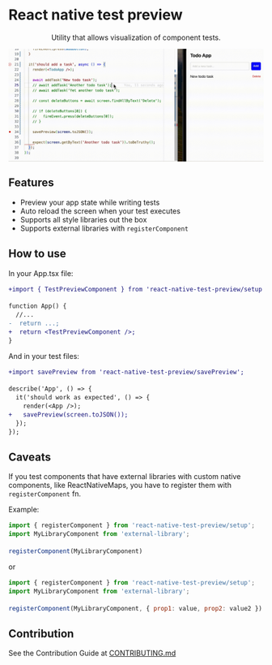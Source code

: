 # React native test preview

<p align="center">
  Utility that allows visualization of component tests.
</p>

<p align="center">
  <img align="center" src="./preview.gif" alt="Test preview demo" />
</p>

## Features

- Preview your app state while writing tests
- Auto reload the screen when your test executes
- Supports all style libraries out the box
- Supports external libraries with `registerComponent`

## How to use

In your App.tsx file:
```diff
+import { TestPreviewComponent } from 'react-native-test-preview/setup';

function App() {
  //...
-  return ...;
+  return <TestPreviewComponent />;
}
```

And in your test files:

```diff
+import savePreview from 'react-native-test-preview/savePreview';

describe('App', () => {
  it('should work as expected', () => {
    render(<App />);
+   savePreview(screen.toJSON());
  });
});
```

## Caveats

If you test components that have external libraries with custom native components, like ReactNativeMaps, you have to register them with `registerComponent` fn.

Example:
```jsx
import { registerComponent } from 'react-native-test-preview/setup';
import MyLibraryComponent from 'external-library';

registerComponent(MyLibraryComponent)
```
or
```jsx
import { registerComponent } from 'react-native-test-preview/setup';
import MyLibraryComponent from 'external-library';

registerComponent(MyLibraryComponent, { prop1: value, prop2: value2 })
```

## Contribution

See the Contribution Guide at [CONTRIBUTING.md](/CONTRIBUTING.md)
